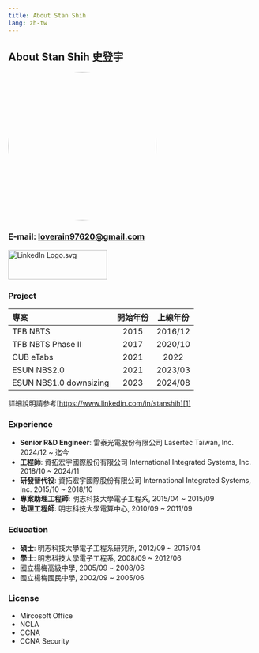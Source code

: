 ```yaml
---
title: About Stan Shih
lang: zh-tw
---
```


## About Stan Shih 史登宇

<img src="https://s.gravatar.com/avatar/83f013b3c638ab21853a473eb88394cc?s=160" style="width:300px; height:300px; border-radius:50%; " />

### E-mail: loverain97620@gmail.com

<a href="https://www.linkedin.com/in/stanshih"><img src="https://upload.wikimedia.org/wikipedia/commons/thumb/0/01/LinkedIn_Logo.svg/1200px-LinkedIn_Logo.svg.png" alt="LinkedIn Logo.svg" style="width:200px; height:60px;"></a>

[1]: https://www.linkedin.com/in/stanshih

### Project

| 專案 | 開始年份 | 上線年份 |
| :- | :-: | :-: |
| TFB NBTS | 2015 | 2016/12 |
| TFB NBTS Phase II | 2017 | 2020/10 |
| CUB eTabs | 2021 | 2022 |
| ESUN NBS2.0 | 2021 | 2023/03 |
| ESUN NBS1.0 downsizing | 2023 | 2024/08 |


詳細說明請參考[https://www.linkedin.com/in/stanshih][1]

### Experience

- **Senior R&D Engineer**: 雷泰光電股份有限公司 Lasertec Taiwan, Inc. 2024/12 ~ 迄今
- **工程師**: 資拓宏宇國際股份有限公司 International Integrated Systems, Inc. 2018/10 ~ 2024/11
- **研發替代役**: 資拓宏宇國際股份有限公司 International Integrated Systems, Inc. 2015/10 ~ 2018/10
- **專案助理工程師**: 明志科技大學電子工程系, 2015/04 ~ 2015/09
- **助理工程師**: 明志科技大學電算中心, 2010/09 ~ 2011/09

### Education

- **碩士**: 明志科技大學電子工程系研究所, 2012/09 ~ 2015/04
- **學士**: 明志科技大學電子工程系, 2008/09 ~ 2012/06
- 國立楊梅高級中學, 2005/09 ~ 2008/06
- 國立楊梅國民中學, 2002/09 ~ 2005/06

### License

- Mircosoft Office
- NCLA
- CCNA
- CCNA Security

